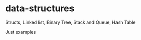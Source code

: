 data-structures
===============

Structs, Linked list, Binary Tree, Stack and Queue, Hash Table 

Just examples
